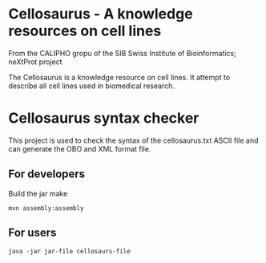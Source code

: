 # Cellosaurus - A knowledge resources on cell lines

From the CALIPHO gropu of the SIB Swiss Institute of Bioinformatics; neXtProt project

The Cellosaurus is a knowledge resource on cell lines. It attempt to describe all cell lines used in biomedical research.

# Cellosaurus syntax checker

This project is used to check the syntax of the cellosaurus.txt ASCII file and can generate the OBO and XML format file.

## For developers



Build the jar make

```
mvn assembly:assembly
```


## For users 

```
java -jar jar-file cellosaurs-file
```
